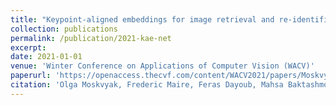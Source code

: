 ```yaml
---
title: "Keypoint-aligned embeddings for image retrieval and re-identification"
collection: publications
permalink: /publication/2021-kae-net
excerpt: 
date: 2021-01-01
venue: 'Winter Conference on Applications of Computer Vision (WACV)'
paperurl: 'https://openaccess.thecvf.com/content/WACV2021/papers/Moskvyak_Keypoint-Aligned_Embeddings_for_Image_Retrieval_and_Re-Identification_WACV_2021_paper.pdf'
citation: 'Olga Moskvyak, Frederic Maire, Feras Dayoub, Mahsa Baktashmotlagh. (2021). &quot;Keypoint-aligned embeddings for image retrieval and re-identification.&quot; <i>In Proc. Winter Conference on Applications of Computer Vision (WACV)</i>. pp. 676-685.'
---
```

